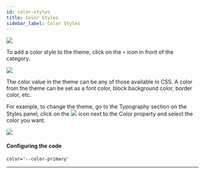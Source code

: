 ```yaml
---
id: color-styles
title: Color Styles
sidebar_label: Color Styles
---
```


[![](https://img.youtube.com/vi/tPupaz-C_1A/0.jpg)](https://www.youtube.com/watch?v=tPupaz-C_1A)

To add a color style to the theme, click on the `+` icon in front of the category.

[![](https://uploads.quarkly.io/landing/docs-theme-panel-color-styles-create-poster.png)](https://uploads.quarkly.io/landing/docs-theme-panel-color-styles-create.mp4)

The color value in the theme can be any of those available in CSS. A color from the theme can be set as a font color, block background color, border color, etc.

For example, to change the theme, go to the Typography section on the Styles panel, click on the
![](https://uploads.quarkly.io/landing/docs-theme-variables-icon.svg?v=1)
icon next to the Color property and select the color you want.

[![](https://uploads.quarkly.io/landing/docs-theme-panel-color-styles-apply-poster.png)](https://uploads.quarkly.io/landing/docs-theme-panel-color-styles-apply.mp4)

#### Configuring the code

`color='--color-primary'`

---
